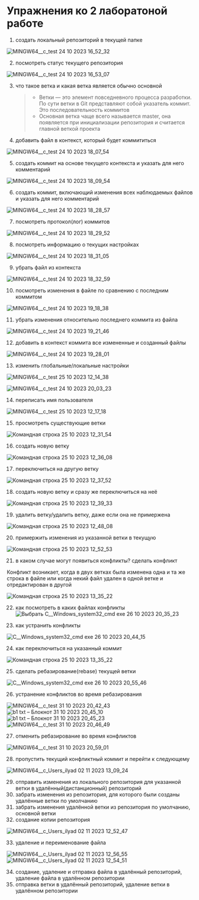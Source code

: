 # Упражнения ко 2 лаборатоной работе
1. создать локальный репозиторий в текущей папке

![MINGW64__c_test 24 10 2023 16_52_32](https://github.com/iis-32170x/RPIIS/assets/144374775/15db4956-e0f0-4fd9-8987-c51d14315348)

2. посмотреть статус текущего репозитория

![MINGW64__c_test 24 10 2023 16_53_07](https://github.com/iis-32170x/RPIIS/assets/144374775/792e4e2d-3f41-40cb-9b6a-3e6b91848659)


3. что такое ветка и какая ветка является обычно основной
   > - Ветки — это элемент повседневного процесса разработки. По сути ветки в Git представляют собой указатель коммит. Это последовательность коммитов
   > - Основная ветка чаще всего называется master, она появляется при инициализации репозитория и считается главной веткой проекта
   
4. добавить файл в контекст, который будет коммититься
 
![MINGW64__c_test 24 10 2023 18_07_54](https://github.com/iis-32170x/RPIIS/assets/144374775/1314fe17-07b4-4d9b-b72c-ff42951fedb3)

5. создать коммит на основе текущего контекста и указать для него комментарий

![MINGW64__c_test 24 10 2023 18_09_54](https://github.com/iis-32170x/RPIIS/assets/144374775/b2c1e346-7651-4883-a2b6-baac154991ed)


6. создать коммит, включающий изменения всех наблюдаемых файлов и указать для него комментарий

![MINGW64__c_test 24 10 2023 18_28_57](https://github.com/iis-32170x/RPIIS/assets/144374775/b6c7c6c2-4052-4d53-aa62-d9b1a948fada)


7. посмотреть протокол(лог) коммитов

![MINGW64__c_test 24 10 2023 18_29_52](https://github.com/iis-32170x/RPIIS/assets/144374775/815f64ca-1c6f-4e73-a590-845b457929f1)

8. посмотреть информацию о текущих настройках

![MINGW64__c_test 24 10 2023 18_31_05](https://github.com/iis-32170x/RPIIS/assets/144374775/1f623e11-7271-4f14-8199-08ac270821b7)

9. убрать файл из контекста

![MINGW64__c_test 24 10 2023 18_32_59](https://github.com/iis-32170x/RPIIS/assets/144374775/8de3d050-e2a5-4be5-9242-86297b558191)

10. посмотреть изменения в файле по сравнению с последним коммитом

![MINGW64__c_test 24 10 2023 19_18_38](https://github.com/iis-32170x/RPIIS/assets/144374775/cf0a6946-e7d1-4209-8d89-026bb3f21022)

11. убрать изменения относительно последнего коммита из файла

![MINGW64__c_test 24 10 2023 19_21_46](https://github.com/iis-32170x/RPIIS/assets/144374775/5270e47c-1e85-49d7-b8fa-4047a9214f69)


12. добавить в контекст коммита все измененные и созданный файлы

![MINGW64__c_test 24 10 2023 19_28_01](https://github.com/iis-32170x/RPIIS/assets/144374775/31995750-32b9-4dcc-b1be-d49019263511)

13. изменить глобальные/локальные настройки

![MINGW64__c_test 25 10 2023 12_14_38](https://github.com/iis-32170x/RPIIS/assets/144374775/24792fc1-1128-4ea9-9e21-61fcd8e05974)

![MINGW64__c_test 24 10 2023 20_03_23](https://github.com/iis-32170x/RPIIS/assets/144374775/1c34e2c2-9025-4fdf-aa28-0fb2790c9a7a)

14. переписать имя пользователя

![MINGW64__c_test 25 10 2023 12_17_18](https://github.com/iis-32170x/RPIIS/assets/144374775/f749deed-74de-4537-9c95-7aa95ee8df4e)

15. просмотреть существующие ветки

![Командная строка 25 10 2023 12_31_54](https://github.com/iis-32170x/RPIIS/assets/144374775/94f56fdf-5470-421f-9fb5-39357f64fe94)

16. создать новую ветку

![Командная строка 25 10 2023 12_36_08](https://github.com/iis-32170x/RPIIS/assets/144374775/a3e45ad3-defe-46a3-803e-4d802681ccce)

17. переключиться на другую ветку

![Командная строка 25 10 2023 12_37_52](https://github.com/iis-32170x/RPIIS/assets/144374775/9c855d0e-1257-4033-8b22-36d53361a3c4)

18. создать новую ветку и сразу же переключиться на неё

![Командная строка 25 10 2023 12_39_33](https://github.com/iis-32170x/RPIIS/assets/144374775/64dd447a-6431-4dfc-a850-a7e7ce4da29a)

19. удалить ветку/удалить ветку, даже если она не примержена

![Командная строка 25 10 2023 12_48_08](https://github.com/iis-32170x/RPIIS/assets/144374775/4206112a-b328-42da-b862-47bb622323be)

20. примержить изменения из указанной ветки в текущую

![Командная строка 25 10 2023 12_52_53](https://github.com/iis-32170x/RPIIS/assets/144374775/0f147cbf-4a1c-4de6-9d11-a93956b570c4)

21. в каком случае могут появиться конфликты? сделать конфликт

Конфликт возникает, когда в двух ветках была изменена одна и та же строка в файле или когда некий файл удален в одной ветке и отредактирован в другой

![Командная строка 25 10 2023 13_35_22](https://github.com/iis-32170x/RPIIS/assets/144374775/6991e005-8c0f-4cf9-b986-8e59769ed4e2)

22. как посмотреть в каких файлах конфликты
 ![Выбрать C__Windows_system32_cmd exe 26 10 2023 20_35_23](https://github.com/iis-32170x/RPIIS/assets/144374775/3a2afd28-e1fd-4e67-8eaf-7ab9da451095)

23. как устранить конфликты

![C__Windows_system32_cmd exe 26 10 2023 20_44_15](https://github.com/iis-32170x/RPIIS/assets/144374775/70164ceb-6ece-4971-bdea-59d9ab49c37f)

24. как переключиться на указанный коммит

![Командная строка 25 10 2023 13_35_22](https://github.com/iis-32170x/RPIIS/assets/144374775/244f1abb-6cbf-4284-843b-5e5c1e3c3672)

25. сделать ребазирование(rebase) текущей ветки

![C__Windows_system32_cmd exe 26 10 2023 20_55_46](https://github.com/iis-32170x/RPIIS/assets/144374775/e4bebe02-7059-418a-95b7-f11439e48cf1)

26. устранение конфликтов во время ребазирования

![MINGW64__c_test 31 10 2023 20_42_43](https://github.com/iis-32170x/RPIIS/assets/144374775/f1d8eaed-c4c2-44ad-bc4c-fcc2bf61ddfc)
![b1 txt – Блокнот 31 10 2023 20_45_10](https://github.com/iis-32170x/RPIIS/assets/144374775/8c163348-3592-49f3-bbf7-18dc1994de6d)
![b1 txt – Блокнот 31 10 2023 20_45_23](https://github.com/iis-32170x/RPIIS/assets/144374775/a8428e67-71d8-4faa-bfbc-306cd851a327)
![MINGW64__c_test 31 10 2023 20_46_49](https://github.com/iis-32170x/RPIIS/assets/144374775/dc96f551-41ed-4a7f-9d32-4dd426396c4a)

27. отменить ребазирование во время конфликтов

![MINGW64__c_test 31 10 2023 20_59_01](https://github.com/iis-32170x/RPIIS/assets/144374775/9ebc5579-439d-4ef5-be7f-53553dbf6590)

28. пропустить текущий конфликтный коммит и перейти к следующему

![MINGW64__c_Users_ilyad 02 11 2023 13_09_24](https://github.com/iis-32170x/RPIIS/assets/144374775/d74d9225-918f-4418-a1ed-bdc0fe156a46)

29. отправить изменения из локального репозитория для указанной ветки в удалённый(дистанционный) репозиторий
30. забрать изменения из репозитория, для которого были созданы удалённые ветки по умолчанию
31. забрать изменения удалённой ветки из репозитория по умолчанию, основной ветки
32. создание копии репозитория

![MINGW64__c_Users_ilyad 02 11 2023 12_52_47](https://github.com/iis-32170x/RPIIS/assets/144374775/fb2a7528-7c89-4380-a841-ab3086d1cb61)

33. удаление и переименование файла

![MINGW64__c_Users_ilyad 02 11 2023 12_56_55](https://github.com/iis-32170x/RPIIS/assets/144374775/11e84a1c-3335-46b3-a62a-9c6a6ce5b079)
![MINGW64__c_Users_ilyad 02 11 2023 12_54_51](https://github.com/iis-32170x/RPIIS/assets/144374775/20a0afa1-d51b-45ff-a6ac-a8e5edf48444)

34. создание, удаление и отправка файла в удалённый репозиторий, удаление файла в удалённом репозитории
35. отправка ветки в удалённый репозиторий, удаление ветки в удалённом репозитории
